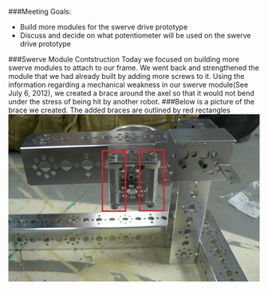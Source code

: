 ###Meeting Goals:
* Build more modules for the swerve drive prototype
* Discuss and decide on what potentiometer will be used on the swerve drive prototype

###Swerve Module Contstruction
Today we focused on building more swerve modules to attach to our frame. We went back and strengthened the module that we had already built by adding 
more screws to it. Using the information regarding a mechanical weakness in our swerve module(See July 6, 2012), we created a brace around the axel so that it would
not bend under the stress of being hit by another robot.
###Below is a picture of the brace we created. The added braces are outlined by red rectangles
![Module Brace](resources/Brace.JPG)